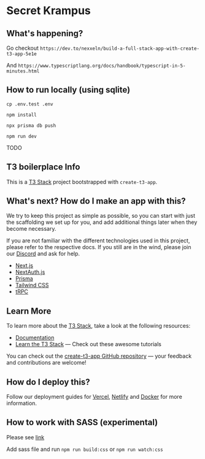 # Secret Krampus

## What's happening?

Go checkout `https://dev.to/nexxeln/build-a-full-stack-app-with-create-t3-app-5e1e`

And `https://www.typescriptlang.org/docs/handbook/typescript-in-5-minutes.html`

## How to run locally (using sqlite)

`cp .env.test .env`

`npm install`

`npx prisma db push`

`npm run dev`

TODO

## T3 boilerplace Info

This is a [T3 Stack](https://create.t3.gg/) project bootstrapped with `create-t3-app`.

## What's next? How do I make an app with this?

We try to keep this project as simple as possible, so you can start with just the scaffolding we set up for you, and add additional things later when they become necessary.

If you are not familiar with the different technologies used in this project, please refer to the respective docs. If you still are in the wind, please join our [Discord](https://t3.gg/discord) and ask for help.

- [Next.js](https://nextjs.org)
- [NextAuth.js](https://next-auth.js.org)
- [Prisma](https://prisma.io)
- [Tailwind CSS](https://tailwindcss.com)
- [tRPC](https://trpc.io)

## Learn More

To learn more about the [T3 Stack](https://create.t3.gg/), take a look at the following resources:

- [Documentation](https://create.t3.gg/)
- [Learn the T3 Stack](https://create.t3.gg/en/faq#what-learning-resources-are-currently-available) — Check out these awesome tutorials

You can check out the [create-t3-app GitHub repository](https://github.com/t3-oss/create-t3-app) — your feedback and contributions are welcome!

## How do I deploy this?

Follow our deployment guides for [Vercel](https://create.t3.gg/en/deployment/vercel), [Netlify](https://create.t3.gg/en/deployment/netlify) and [Docker](https://create.t3.gg/en/deployment/docker) for more information.

## How to work with SASS (experimental)

Please see [link](https://medium.com/@dandobusiness/adding-sass-scss-to-your-react-typescript-project-162de416b19a)

Add sass file and run `npm run build:css` or `npm run watch:css`

